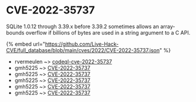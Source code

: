 # CVE-2022-35737

SQLite 1.0.12 through 3.39.x before 3.39.2 sometimes allows an array-bounds overflow if billions of bytes are used in a string argument to a C API.

{% embed url="https://github.com/Live-Hack-CVE/full_database/blob/main/cves/2022/CVE-2022-35737.json" %}


* rvermeulen ~> [codeql-cve-2022-35737](https://www.alice-snow.ru/2022/database/cve-2022-35737/codeql-cve-2022-35737-rvermeulen)
* gmh5225 ~> [CVE-2022-35737](https://www.alice-snow.ru/2022/database/cve-2022-35737/cve-2022-35737-gmh5225)
* gmh5225 ~> [CVE-2022-35737](https://www.alice-snow.ru/2022/database/cve-2022-35737/cve-2022-35737-gmh5225)
* gmh5225 ~> [CVE-2022-35737](https://www.alice-snow.ru/2022/database/cve-2022-35737/cve-2022-35737-gmh5225)
* gmh5225 ~> [CVE-2022-35737](https://www.alice-snow.ru/2022/database/cve-2022-35737/cve-2022-35737-gmh5225)
* gmh5225 ~> [CVE-2022-35737](https://www.alice-snow.ru/2022/database/cve-2022-35737/cve-2022-35737-gmh5225)